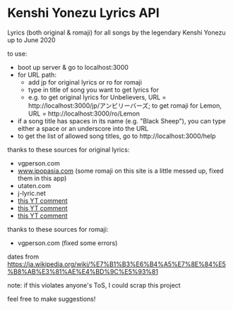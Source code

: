# Kenshi Yonezu Lyrics API

Lyrics (both original & romaji) for all songs by the legendary Kenshi Yonezu up to June 2020

to use:
- boot up server & go to localhost:3000
- for URL path:
  - add jp for original lyrics or ro for romaji
  - type in title of song you want to get lyrics for
  - e.g. to get original lyrics for Unbelievers, URL = http://localhost:3000/jp/アンビリーバーズ; to get romaji for Lemon, URL = http://localhost:3000/ro/Lemon
- if a song title has spaces in its name (e.g. "Black Sheep"), you can type either a space or an underscore into the URL
- to get the list of allowed song titles, go to http://localhost:3000/help

thanks to these sources for original lyrics:
- vgperson.com
- www.jpopasia.com (some romaji on this site is a little messed up, fixed them in this app)
- utaten.com
- j-lyric.net
- [this YT comment](https://www.youtube.com/watch?v=Y4_vXzyOJHE&lc=UgyToLOsV4UblSAOv314AaABAg)
- [this YT comment](https://www.youtube.com/watch?v=1s84rIhPuhk&lc=UgwKjHxckcjQq0ND9zN4AaABAg)
- [this YT comment](https://www.youtube.com/watch?v=WLEPU7DqLzg&lc=Ugy1F0c3Qwnm3kCcmWN4AaABAg)

thanks to these sources for romaji:
- vgperson.com (fixed some errors)

dates from https://ja.wikipedia.org/wiki/%E7%B1%B3%E6%B4%A5%E7%8E%84%E5%B8%AB%E3%81%AE%E4%BD%9C%E5%93%81

note: if this violates anyone's ToS, I could scrap this project

feel free to make suggestions!

